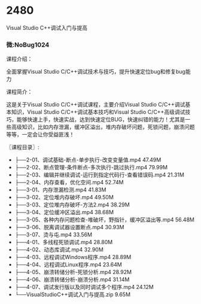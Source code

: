 # 2480
Visual Studio C++调试入门与提高
### 微:NoBug1024 


课程介绍：

全面掌握Visual Studio C/C++调试技术与技巧，提升快速定位bug和修复bug能力

课程简介：

这是关于Visual Studio C/C++调试课程，主要介绍Visual Studio C/C++调试基本知识，Visual Studio C/C++调试基本技巧和Visual Studio C/C++高级调试技巧，能够快速上手，快速实战，达到快速定位BUG，快速纠错的能力！尤其是一些高级知识，比如内存泄漏，缓冲区溢出，堆内存破坏问题，死锁问题，崩溃问题等等，一定会让你受益匪浅！

〖课程目录〗:

- ├──2-01、调试基础-断点-单步执行-改变变量值.mp4  47.49M
- ├──2-02、断点管理-条件断点-多次执行-跳过执行.mp4  79.99M
- ├──2-03、编辑并继续调试-运行到指定代码行-查看错误码.mp4  21.31M
- ├──2-04、内存查看，优化空间.mp4  52.74M
- ├──3-01、内存泄漏检测.mp4  41.83M
- ├──3-02、定位堆内存破坏.mp4  49.50M
- ├──3-03、定位堆内存破坏-方法2.mp4  38.29M
- ├──3-04、定位缓冲区溢出.mp4  38.68M
- ├──3-05、各种内存问题检查-堆破坏，野指针，缓冲区溢出等.mp4  56.48M
- ├──3-06、脱离调试器设置断点.mp4  30.93M
- ├──3-07、烫与屯.mp4  33.56M
- ├──4-01、多线程死锁调试.mp4  28.80M
- ├──4-02、动态库调试.mp4  32.90M
- ├──4-03、远程调试Windows程序.mp4  28.89M
- ├──4-04、远程调试Linux程序.mp4  23.64M
- ├──4-05、崩溃转储分析-死锁分析.mp4  28.92M
- ├──4-06、崩溃转储分析-崩溃分析.mp4  31.14M
- ├──4-07、调试发行版以及同时调试多个程序.mp4  24.12M
- └──VisualStudioC++调试入门与提高.zip  9.65M

